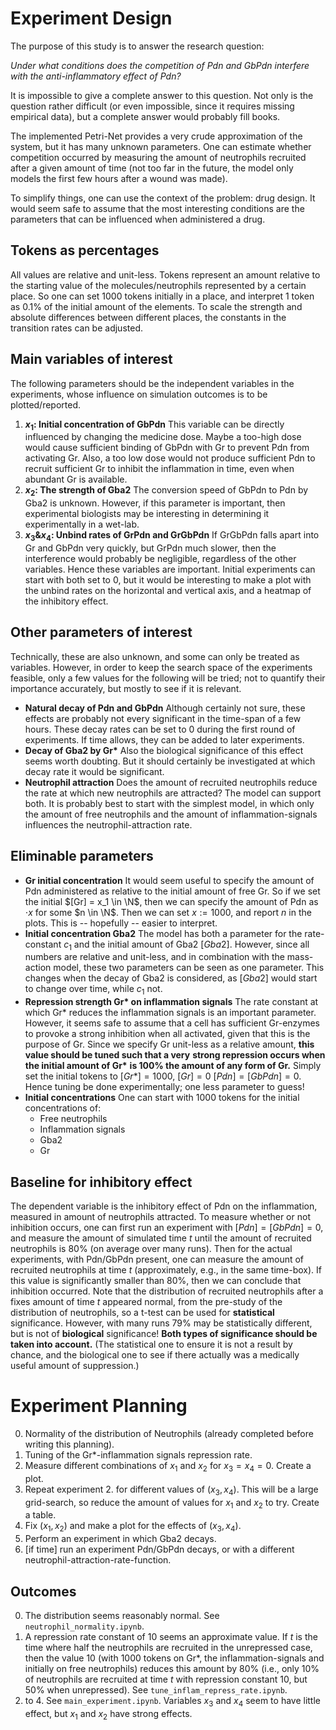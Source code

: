 # Experiment Design

The purpose of this study is to answer the research question:

*Under what conditions does the competition of Pdn and GbPdn interfere with the anti-inflammatory effect of Pdn?*

It is impossible to give a complete answer to this question.
Not only is the question rather difficult
(or even impossible, since it requires missing empirical data),
but a complete answer would probably fill books.

The implemented Petri-Net provides a very crude approximation
of the system, but it has many unknown parameters.
One can estimate whether competition occurred by measuring
the amount of neutrophils recruited after a given amount of time
(not too far in the future, the model only models
the first few hours after a wound was made).

To simplify things, one can use the context of the problem: drug design.
It would seem safe to
assume that the most interesting conditions are the parameters
that can be influenced when administered a drug.

## Tokens as percentages
All values are relative and unit-less.
Tokens represent an amount relative to the starting
value of the molecules/neutrophils represented by a certain place.
So one can set 1000 tokens initially in a place,
and interpret 1 token as 0.1% of the initial amount
of the elements. 
To scale the strength and absolute differences
between different places,
the constants in the transition rates can be adjusted.


## Main variables of interest
The following parameters should be the independent
variables in the experiments, whose influence
on simulation outcomes is to be plotted/reported.
1. **$x_1$: Initial concentration of GbPdn**
    This variable can be directly influenced by changing
    the medicine dose. Maybe a too-high dose
    would cause sufficient binding of GbPdn with
    Gr to prevent Pdn from activating Gr.
    Also, a too low dose would not produce sufficient
    Pdn to recruit sufficient Gr to inhibit the
    inflammation in time, even when abundant Gr is available.
2. **$x_2$: The strength of Gba2**
    The conversion speed of GbPdn to Pdn by Gba2
    is unknown. However, if this parameter is important,
    then experimental biologists may be interesting
    in determining it experimentally in a wet-lab.
3. **$x_3 \& x_4$: Unbind rates of GrPdn and GrGbPdn**
    If GrGbPdn falls apart into Gr and GbPdn
    very quickly, but GrPdn much slower,
    then the interference would probably be negligible,
    regardless of the other variables.
    Hence these variables are important.
    Initial experiments can start with both set to 0,
    but it would be interesting to make a plot
    with the unbind rates on the horizontal and vertical axis,
    and a heatmap of the inhibitory effect.

## Other parameters of interest
Technically, these are also unknown, and some can
only be treated as variables.
However, in order to keep the search space
of the experiments feasible, only a few values
for the following will be tried;
not to quantify their importance accurately,
but mostly to see if it is relevant.

* **Natural decay of Pdn and GbPdn**
    Although certainly not sure, these effects
    are probably not every significant in the time-span of
    a few hours.
    These decay rates can be set to 0 during the first
    round of experiments. If time allows,
    they can be added to later experiments.
* **Decay of Gba2 by Gr\***
    Also the biological significance of this effect seems
    worth doubting. But it should certainly be investigated
    at which decay rate it would be significant.
* **Neutrophil attraction**
    Does the amount of recruited neutrophils reduce
    the rate at which new neutrophils are attracted?
    The model can support both.
    It is probably best to start with the simplest model,
    in which only the amount of free neutrophils
    and the amount of inflammation-signals influences
    the neutrophil-attraction rate.



## Eliminable parameters
* **Gr initial concentration**
    It would seem useful to specify the amount of Pdn
    administered as relative to the initial amount
    of free Gr.
    So if we set the initial $[Gr] = x_1 \in \N$,
    then we can specify the amount of Pdn as $\cdot x$
    for some $n \in \N$.
    Then we can set $x := 1000$, and report $n$ in the plots.
    This is -- hopefully -- easier to interpret.
* **Initial concentration Gba2**
    The model has both a parameter for the rate-constant $c_1$
    and the initial amount of Gba2 $[Gba2]$. 
    However, since all numbers are relative and unit-less,
    and in combination with the mass-action model,
    these two parameters can be seen as one parameter.
    This changes when the decay of Gba2 is considered,
    as $[Gba2]$ would start to change over time, while $c_1$ not.
* **Repression strength Gr\* on inflammation signals**
    The rate constant at which Gr* reduces the inflammation
    signals is an important parameter.
    However, it seems safe to assume that a cell has sufficient
    Gr-enzymes to provoke a strong inhibition when all activated,
    given that this is the purpose of Gr.
    Since we specify Gr unit-less as a relative amount,
    **this value should be tuned such that a very**
    **strong repression occurs when the initial amount of Gr\***
    **is 100% the amount of any form of Gr.**
    Simply set the initial tokens to $[Gr*] = 1000$, $[Gr] = 0$
    $[Pdn] = [GbPdn] = 0$.
    Hence tuning be done experimentally; 
    one less parameter to guess!
* **Initial concentrations**
    One can start with 1000 tokens
    for the initial concentrations of:
    * Free neutrophils
    * Inflammation signals
    * Gba2
    * Gr

## Baseline for inhibitory effect
The dependent variable is the inhibitory effect
of Pdn on the inflammation, measured in amount
of neutrophils attracted.
To measure whether or not inhibition occurs,
one can first run an experiment with $[Pdn] = [GbPdn] = 0$,
and measure the amount of simulated time $t$
until the amount of recruited neutrophils is 80%
(on average over many runs).
Then for the actual experiments, with Pdn/GbPdn present,
one can measure the amount of recruited neutrophils
at time $t$ (approximately, e.g., in the same time-box).
If this value is significantly smaller than 80%,
then we can conclude that inhibition occurred.
Note that the distribution of recruited neutrophils
after a fixes amount of time $t$ appeared normal,
from the pre-study of the distribution of neutrophils,
so a t-test can be used for **statistical** significance. 
However, with many runs
79% may be statistically different, 
but is not of **biological** significance!
**Both types of significance should be taken into account.**
(The statistical one to ensure it is not a result
by chance, and the biological one to see if there
actually was a medically useful amount of suppression.)


# Experiment Planning

0. Normality of the distribution of Neutrophils 
    (already completed before writing this planning).
1. Tuning of the Gr*-inflammation signals repression rate.
2. Measure different combinations of $x_1$ and $x_2$ for
    $x_3 = x_4 = 0$. Create a plot.
3. Repeat experiment 2. for different values of $(x_3, x_4)$.
    This will be a large grid-search, so reduce the amount
    of values for $x_1$ and $x_2$ to try.
    Create a table.
4. Fix $(x_1, x_2)$ and make a plot for the effects of $(x_3, x_4)$.
5. Perform an experiment in which Gba2 decays.
6. [if time] run an experiment Pdn/GbPdn decays, 
    or with a different neutrophil-attraction-rate-function.

## Outcomes
0. The distribution seems reasonably normal.
    See `neutrophil_normality.ipynb`.
1. A repression rate constant of 10 seems an approximate value.
    If $t$ is the time where half the neutrophils are recruited
    in the unrepressed case, then the value 10 (with 1000 tokens on
    Gr\*, the inflammation-signals and initially on free neutrophils)
    reduces this amount by 80% (i.e., only 10% of neutrophils are recruited
    at time $t$ with repression constant 10, but 50% when unrepressed).
    See `tune_inflam_repress_rate.ipynb`.
2. to 4. See `main_experiment.ipynb`. 
    Variables $x_3$ and $x_4$ seem to have little effect,
    but $x_1$ and $x_2$ have strong effects.